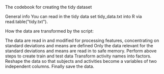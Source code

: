 The codebook for creating the tidy dataset

General info
You can read in the tidy data set tidy_data.txt into R via read.table("tidy.txt"). 

How the data are transformed by the script:

The data are read in and modified for processing
features, concentrating on standard deviations and means are defined
Only the data relevant for the standard deviations and means are read in to safe memory.
Perform above steps to create train and test data
Transform activity names into factors.
Reshape the data so that subjects and activities become a variables of two independent columns.
Finally save the data.
